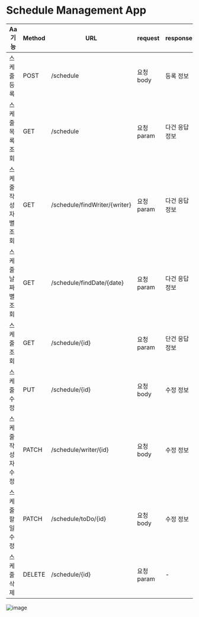 # Schedule Management App
|Aa 기능|Method|URL|request|response|상태코드|
|-------|------|---|-------|--------|--------|
|스케줄 등록|POST|/schedule|요청 body|등록 정보|201:정상등록|
|스케줄 목록 조회|GET|/schedule|요청 param|다건 응답 정보|200:정상조회|
|스케줄 작성자별 조회|GET|/schedule/findWriter/{writer}|요청 param|다건 응답 정보|200:정상조회|
|스케줄 날짜별 조회|GET|/schedule/findDate/{date}|요청 param|다건 응답 정보|200:정상조회|
|스케줄 조회|GET|/schedule/{id}|요청 param|단건 응답 정보|200:정상조회|
|스케줄 수정|PUT|/schedule/{id}|요청 body|수정 정보|200:정상수정|
|스케줄 작성자 수정|PATCH|/schedule/writer/{id}|요청 body|수정 정보|200:정상수정|
|스케줄 할 일 수정|PATCH|/schedule/toDo/{id}|요청 body|수정 정보|200:정상수정|
|스케줄 삭제|DELETE|/schedule/{id}|요청 param|-|200:정상삭제|

![image](https://github.com/user-attachments/assets/e0b4d09c-a027-4d17-8988-e6f8d18d3084)

